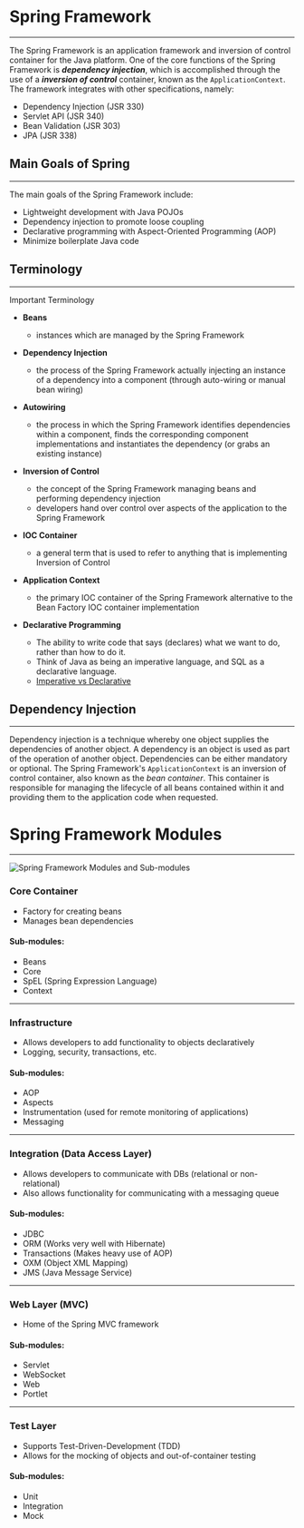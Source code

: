 # Spring Framework
---
The Spring Framework is an application framework and inversion of control container for the Java platform. One of the core functions of the Spring Framework is _**dependency injection**_, which is accomplished through the use of a _**inversion of control**_ container, known as the `ApplicationContext`.  The framework integrates with other specifications, namely:

- Dependency Injection (JSR 330)
- Servlet API (JSR 340)
- Bean Validation (JSR 303)
- JPA (JSR 338)

## Main Goals of Spring
---
The main goals of the Spring Framework include:
- Lightweight development with Java POJOs
- Dependency injection to promote loose coupling
- Declarative programming with Aspect-Oriented Programming (AOP)
- Minimize boilerplate Java code

## Terminology
---
Important Terminology
	
- **Beans**
  - instances which are managed by the Spring Framework

- **Dependency Injection**
  - the process of the Spring Framework actually injecting an instance of a dependency into a component (through auto-wiring or manual bean wiring)

- **Autowiring**
  - the process in which the Spring Framework identifies dependencies within a component, finds the corresponding component implementations and instantiates the dependency (or grabs an existing instance)

- **Inversion of Control**
  - the concept of the Spring Framework managing beans and performing dependency injection
  - developers hand over control over aspects of the application to the Spring Framework


- **IOC Container**
  - a general term that is used to refer to anything that is implementing Inversion of Control


- **Application Context**
  - the primary IOC container of the Spring Framework alternative to the Bean Factory IOC container implementation
  
- **Declarative Programming**
  - The ability to write code that says (declares) what we want to do, rather than how to do it.
  - Think of Java as being an imperative language, and SQL as a declarative language.
  - [Imperative vs Declarative](https://tylermcginnis.com/imperative-vs-declarative-programming/)

## Dependency Injection
---
Dependency injection is a technique whereby one object supplies the dependencies of another object. A dependency is an object is used as part of the operation of another object. Dependencies can be either mandatory or optional. The Spring Framework's `ApplicationContext` is an inversion of control container, also known as the _bean container_. This container is responsible for managing the lifecycle of all beans contained within it and providing them to the application code when requested.


# Spring Framework Modules
---
![Spring Framework Modules and Sub-modules](https://s3.amazonaws.com/revature-note-assets/spring-overview.png "Spring Framework Modules and Sub-modules")
### Core Container
- Factory for creating beans
- Manages bean dependencies

#### Sub-modules:
- Beans
- Core
- SpEL (Spring Expression Language)
- Context
---

### Infrastructure
- Allows developers to add functionality to objects declaratively
- Logging, security, transactions, etc.

#### Sub-modules:
- AOP
- Aspects
- Instrumentation (used for remote monitoring of applications)
- Messaging
---

### Integration (Data Access Layer)

- Allows developers to communicate with DBs (relational or non-relational)
- Also allows functionality for communicating with a messaging queue

#### Sub-modules:
- JDBC
- ORM (Works very well with Hibernate)
- Transactions (Makes heavy use of AOP)
- OXM (Object XML Mapping)
- JMS (Java Message Service)
---

### Web Layer (MVC)

- Home of the Spring MVC framework

#### Sub-modules:
- Servlet
- WebSocket
- Web
- Portlet
---

### Test Layer
- Supports Test-Driven-Development (TDD)
- Allows for the mocking of objects and out-of-container testing

#### Sub-modules:
- Unit
- Integration
- Mock
